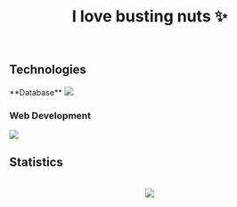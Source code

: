 <h1 align="center">I love busting nuts ✨</h1>
<br>
<h2>Technologies</h2>
**Database**
<img src="https://skillicons.dev/icons?i=mysql"/>
<br>
<h3>Web Development</h3>
<img src="https://skillicons.dev/icons?i=html,css,js,nodejs"/>
<br>
 <h2>Statistics</h2><br>
<div align="center">
<img src="http://github-profile-summary-cards.vercel.app/api/cards/profile-details?username=deltagamingch&theme=tokyonight"/>
</div>
